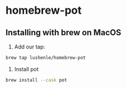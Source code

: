 # homebrew-pot

## Installing with brew on MacOS

1. Add our tap:

```bash
brew tap lushenle/homebrew-pot
```

1. Install pot

```bash
brew install --cask pot
```
